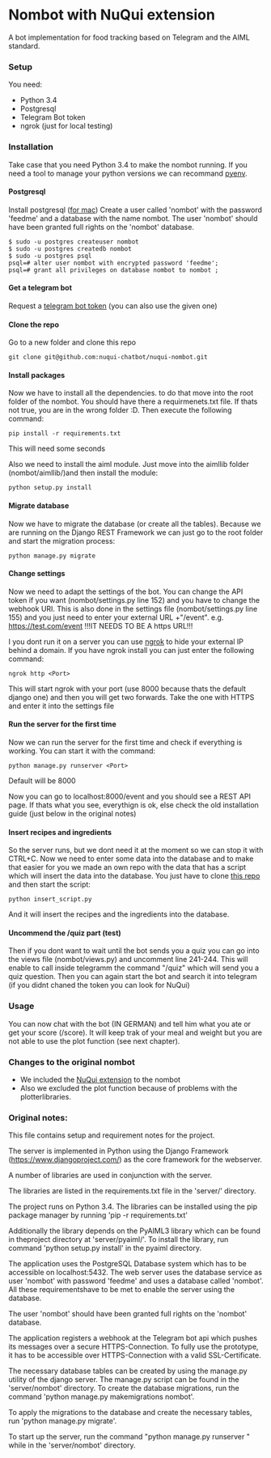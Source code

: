 # Nombot with NuQui extension
A bot implementation for food tracking based on Telegram and the AIML standard.

### Setup
You need:
* Python 3.4
* Postgresql
* Telegram Bot token
* ngrok (just for local testing)

### Installation
Take case that you need Python 3.4 to make the nombot running. If you need a tool to manage your python versions we can recommand [pyenv](https://github.com/pyenv/pyenv).

#### Postgresql
Install postgresql ([for mac](https://gist.github.com/sgnl/609557ebacd3378f3b72))
Create a user called 'nombot' with the password 'feedme' and a database with the name nombot. The user 'nombot' should have been granted full rights on the 'nombot' database.

```
$ sudo -u postgres createuser nombot
$ sudo -u postgres createdb nombot
$ sudo -u postgres psql
psql=# alter user nombot with encrypted password 'feedme';
psql=# grant all privileges on database nombot to nombot ;
```

#### Get a telegram bot
Request a [telegram bot token](https://core.telegram.org/bots) (you can also use the given one)

#### Clone the repo
Go to a new folder and clone this repo
```
git clone git@github.com:nuqui-chatbot/nuqui-nombot.git
```

#### Install packages
Now we have to install all the dependencies. to do that move into the root folder of the nombot. You should have there a requirmenets.txt file. If thats not true, you are in the wrong folder :D. Then execute the following command:
```
pip install -r requirements.txt
```
This will need some seconds

Also we need to install the aiml module. Just move into the aimllib folder (nombot/aimllib/)and then install the module:
```
python setup.py install
```

#### Migrate database
Now we have to migrate the database (or create all the tables). Because we are running on the Django REST Framework we can just go to the root folder and start the migration process:
```
python manage.py migrate
```

#### Change settings
Now we need to adapt the settings of the bot. You can change the API token if you want (nombot/settings.py line 152) and you have to change the webhook URI. This is also done in the settings file (nombot/settings.py line 155) and you just need to enter your external URL +"/event". e.g. https://test.com/event
!!!IT NEEDS TO BE A https URL!!!

I you dont run it on a server you can use [ngrok](https://ngrok.com/download) to hide your external IP behind a domain.
If you have ngrok install you can just enter the following command:
```
ngrok http <Port>
```
This will start ngrok with your port (use 8000 because thats the default django one) and then you will get two forwards. Take the one with HTTPS and enter it into the settings file

#### Run the server for the first time
Now we can run the server for the first time and check if everything is working. You can start it with the command:
```
python manage.py runserver <Port>
```
Default will be 8000

Now you can go to localhost:8000/event and you should see a REST API page. If thats what you see, everythign is ok, else check the old installation guide (just below in the original notes)

#### Insert recipes and ingredients
So the server runs, but we dont need it at the moment so we can stop it with CTRL+C. Now we need to enter some data into the database and to make that easier for you we made an own repo with the data that has a script which will insert the data into the database. 
You just have to clone [this repo](https://github.com/nuqui-chatbot/nuqui-nombot-data) and then start the script:
```
python insert_script.py
```
And it will insert the recipes and the ingredients into the database.

#### Uncommend the /quiz part (test)
Then if you dont want to wait until the bot sends you a quiz you can go into the views file (nombot/views.py) and uncomment line 241-244. This will enable to call inside telegramm the command "/quiz" which will send you a quiz question. 
Then you can again start the bot and search it into telegram (if you didnt chaned the token you can look for NuQui)

### Usage
You can now chat with the bot (IN GERMAN) and tell him what you ate or get your score (/score). It will keep trak of your meal and weight but you are not able to use the plot function (see next chapter). 

### Changes to the original nombot
* We included the [NuQui extension](https://github.com/nuqui-chatbot/nuqui-quiz-extension) to the nombot
* Also we excluded the plot function because of problems with the plotterlibraries.

### Original notes:
This file contains setup and requirement notes for the project.

The server is implemented in Python using the Django Framework (https://www.djangoproject.com/) as the core framework for the webserver.

A number of libraries are used in conjunction with the server.

The libraries are listed in the requirements.txt file in the 'server/' directory.

The project runs on Python 3.4. The libraries can be installed using the pip package manager by running 'pip -r requirements.txt'


Additionally the library depends on the PyAIML3 library which can be found in theproject directory at 'server/pyaiml/'.
To install the library, run command 'python setup.py install' in the pyaiml directory.


The application uses the PostgreSQL Database system which has to be accessible on localhost:5432. The web server uses the database service as user 'nombot' with password 'feedme' and uses a database called 'nombot'. All these requirementshave to be met to enable the server using the database.

The user 'nombot' should have been granted full rights on the 'nombot' database.

The application registers a webhook at the Telegram bot api which pushes its messages over a secure HTTPS-Connection. To fully use the prototype, it has to be accessible over HTTPS-Connection with a valid SSL-Certificate.


The necessary database tables can be created by using the manage.py utility of the django server. 
The manage.py script can be found in the 'server/nombot' directory. To create the database migrations, run the command 'python manage.py makemigrations nombot'.

To apply the migrations to the database and create the necessary tables, run 'python manage.py migrate'.

To start up the server, run the command "python manage.py runserver <port>" while in the 'server/nombot' directory.
